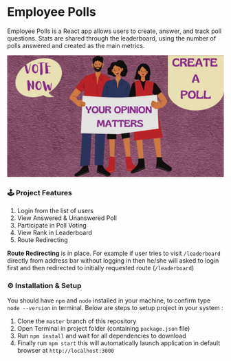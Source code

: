 # Employee Polls
Employee Polls is a React app allows users to create, answer, and track poll questions. Stats are shared through the leaderboard, using the number of polls answered and created as the main metrics.

<img src="./images/WYR.jpg" />

### 🕹 Project Features

1. Login from the list of users
2. View Answered & Unanswered Poll
3. Participate in Poll Voting 
4. View Rank in Leaderboard
5. Route Redirecting

**Route Redirecting** is in place. For example if user tries to visit `/leaderboard` directly from address bar without logging in then he/she will asked to login first and then redirected to initially requested route (`/leaderboard`)


### ⚙️ Installation & Setup

You should have `npm` and `node` installed in your machine, to confirm type `node --version` in terminal. Below are steps to setup project in your system :

1. Clone the `master` branch of this repository
2. Open Terminal in project folder (containing `package.json` file)
3. Run `npm install` and wait for all dependencies to download
4. Finally run `npm start` this will automatically launch application in default browser at `http://localhost:3000`

